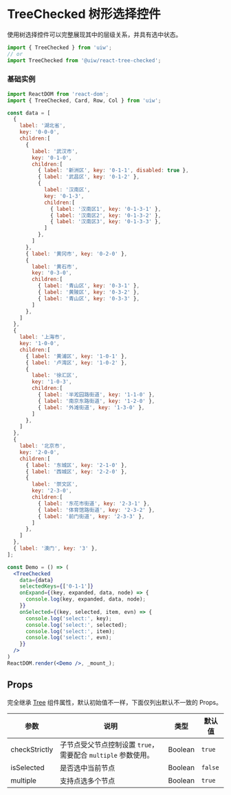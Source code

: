 TreeChecked 树形选择控件
===

使用树选择控件可以完整展现其中的层级关系，并具有选中状态。

```jsx
import { TreeChecked } from 'uiw';
// or
import TreeChecked from '@uiw/react-tree-checked';
```

### 基础实例

<!--DemoStart,bgWhite,codePen,codeSandbox-->
```jsx
import ReactDOM from 'react-dom';
import { TreeChecked, Card, Row, Col } from 'uiw';

const data = [
  {
    label: '湖北省',
    key: '0-0-0',
    children:[
      {
        label: '武汉市',
        key: '0-1-0',
        children:[
          { label: '新洲区', key: '0-1-1', disabled: true },
          { label: '武昌区', key: '0-1-2' },
          {
            label: '汉南区',
            key: '0-1-3',
            children:[
              { label: '汉南区1', key: '0-1-3-1' },
              { label: '汉南区2', key: '0-1-3-2' },
              { label: '汉南区3', key: '0-1-3-3' },
            ]
          },
        ]
      },
      { label: '黄冈市', key: '0-2-0' },
      {
        label: '黄石市',
        key: '0-3-0',
        children:[
          { label: '青山区', key: '0-3-1' },
          { label: '黄陂区', key: '0-3-2' },
          { label: '青山区', key: '0-3-3' },
        ]
      },
    ]
  },
  {
    label: '上海市',
    key: '1-0-0',
    children:[
      { label: '黄浦区', key: '1-0-1' },
      { label: '卢湾区', key: '1-0-2' },
      {
        label: '徐汇区',
        key: '1-0-3',
        children:[
          { label: '半淞园路街道', key: '1-1-0' },
          { label: '南京东路街道', key: '1-2-0' },
          { label: '外滩街道', key: '1-3-0' },
        ]
      },
    ]
  },
  {
    label: '北京市',
    key: '2-0-0',
    children:[
      { label: '东城区', key: '2-1-0' },
      { label: '西城区', key: '2-2-0' },
      {
        label: '崇文区',
        key: '2-3-0',
        children:[
          { label: '东花市街道', key: '2-3-1' },
          { label: '体育馆路街道', key: '2-3-2' },
          { label: '前门街道', key: '2-3-3' },
        ]
      },
    ]
  },
  { label: '澳门', key: '3' },
];

const Demo = () => (
  <TreeChecked
    data={data}
    selectedKeys={['0-1-1']}
    onExpand={(key, expanded, data, node) => {
      console.log(key, expanded, data, node);
    }}
    onSelected={(key, selected, item, evn) => {
      console.log('select:', key);
      console.log('select:', selected);
      console.log('select:', item);
      console.log('select:', evn);
    }}
  />
)
ReactDOM.render(<Demo />, _mount_);
```
<!--End-->

## Props

完全继承 [Tree](#/components/Tree) 组件属性，默认初始值不一样，下面仅列出默认不一致的 Props。

| 参数 | 说明 | 类型 | 默认值 |
|--------- |-------- |--------- |-------- |
| checkStrictly | 子节点受父节点控制设置 `true`，需要配合 `multiple` 参数使用。 | Boolean | `true` |
| isSelected | 是否选中当前节点 | Boolean | `false` |
| multiple | 支持点选多个节点 | Boolean | `true` |
